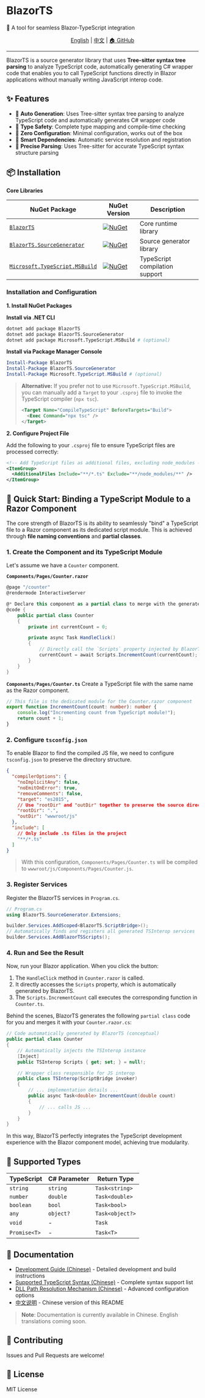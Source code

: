 # BlazorTS

🚀 A tool for seamless Blazor-TypeScript integration

<div align="center">

[English](README.md) | [中文](README_CN.md) | [🏠 GitHub](https://github.com/s97712/BlazorTS)

</div>

---

BlazorTS is a source generator library that uses **Tree-sitter syntax tree parsing** to analyze TypeScript code, automatically generating C# wrapper code that enables you to call TypeScript functions directly in Blazor applications without manually writing JavaScript interop code.

## ✨ Features

- 🔄 **Auto Generation**: Uses Tree-sitter syntax tree parsing to analyze TypeScript code and automatically generates C# wrapper code
- 🎯 **Type Safety**: Complete type mapping and compile-time checking
- 🚀 **Zero Configuration**: Minimal configuration, works out of the box
- 🔧 **Smart Dependencies**: Automatic service resolution and registration
- 🌳 **Precise Parsing**: Uses Tree-sitter for accurate TypeScript syntax structure parsing

## 📦 Installation

**Core Libraries**

| NuGet Package | NuGet Version | Description |
|--|--|--|
| [`BlazorTS`](https://www.nuget.org/packages/BlazorTS) | [![NuGet](https://img.shields.io/nuget/v/BlazorTS.svg?style=flat)](https://www.nuget.org/packages/BlazorTS) | Core runtime library |
| [`BlazorTS.SourceGenerator`](https://www.nuget.org/packages/BlazorTS.SourceGenerator) | [![NuGet](https://img.shields.io/nuget/v/BlazorTS.SourceGenerator.svg?style=flat)](https://www.nuget.org/packages/BlazorTS.SourceGenerator) | Source generator library |
| [`Microsoft.TypeScript.MSBuild`](https://www.nuget.org/packages/Microsoft.TypeScript.MSBuild) | [![NuGet](https://img.shields.io/nuget/v/Microsoft.TypeScript.MSBuild.svg?style=flat)](https://www.nuget.org/packages/Microsoft.TypeScript.MSBuild) | TypeScript compilation support |

### Installation and Configuration

**1. Install NuGet Packages**

**Install via .NET CLI**
```bash
dotnet add package BlazorTS
dotnet add package BlazorTS.SourceGenerator
dotnet add package Microsoft.TypeScript.MSBuild # (optional)
```

**Install via Package Manager Console**
```powershell
Install-Package BlazorTS
Install-Package BlazorTS.SourceGenerator
Install-Package Microsoft.TypeScript.MSBuild # (optional)
```

> **Alternative:** If you prefer not to use `Microsoft.TypeScript.MSBuild`, you can manually add a `Target` to your `.csproj` file to invoke the TypeScript compiler (`npx tsc`).
>
> ```xml
> <Target Name="CompileTypeScript" BeforeTargets="Build">
>   <Exec Command="npx tsc" />
> </Target>
> ```

**2. Configure Project File**

Add the following to your `.csproj` file to ensure TypeScript files are processed correctly:

```xml
<!-- Add TypeScript files as additional files, excluding node_modules -->
<ItemGroup>
  <AdditionalFiles Include="**/*.ts" Exclude="**/node_modules/**" />
</ItemGroup>
```

## 🚀 Quick Start: Binding a TypeScript Module to a Razor Component

The core strength of BlazorTS is its ability to seamlessly "bind" a TypeScript file to a Razor component as its dedicated script module. This is achieved through **file naming conventions** and **partial classes**.

### 1. Create the Component and its TypeScript Module

Let's assume we have a `Counter` component.

**`Components/Pages/Counter.razor`**
```csharp
@page "/counter"
@rendermode InteractiveServer

@* Declare this component as a partial class to merge with the generated code *@
@code {
    public partial class Counter
    {
        private int currentCount = 0;

        private async Task HandleClick()
        {
            // Directly call the `Scripts` property injected by BlazorTS
            currentCount = await Scripts.IncrementCount(currentCount);
        }
    }
}
```

**`Components/Pages/Counter.ts`**
Create a TypeScript file with the same name as the Razor component.
```typescript
// This file is the dedicated module for the Counter.razor component
export function IncrementCount(count: number): number {
    console.log("Incrementing count from TypeScript module!");
    return count + 1;
}
```

### 2. Configure `tsconfig.json`

To enable Blazor to find the compiled JS file, we need to configure `tsconfig.json` to preserve the directory structure.

```json
{
  "compilerOptions": {
    "noImplicitAny": false,
    "noEmitOnError": true,
    "removeComments": false,
    "target": "es2015",
    // Use "rootDir" and "outDir" together to preserve the source directory structure in the output directory
    "rootDir": ".",
    "outDir": "wwwroot/js"
  },
  "include": [
    // Only include .ts files in the project
    "**/*.ts"
  ]
}
```
> With this configuration, `Components/Pages/Counter.ts` will be compiled to `wwwroot/js/Components/Pages/Counter.js`.

### 3. Register Services

Register the BlazorTS services in `Program.cs`.

```csharp
// Program.cs
using BlazorTS.SourceGenerator.Extensions;

builder.Services.AddScoped<BlazorTS.ScriptBridge>();
// Automatically finds and registers all generated TSInterop services
builder.Services.AddBlazorTSScripts();
```

### 4. Run and See the Result

Now, run your Blazor application. When you click the button:
1.  The `HandleClick` method in `Counter.razor` is called.
2.  It directly accesses the `Scripts` property, which is automatically generated by BlazorTS.
3.  The `Scripts.IncrementCount` call executes the corresponding function in `Counter.ts`.

Behind the scenes, BlazorTS generates the following `partial class` code for you and merges it with your `Counter.razor.cs`:

```csharp
// Code automatically generated by BlazorTS (conceptual)
public partial class Counter
{
    // Automatically injects the TSInterop instance
    [Inject]
    public TSInterop Scripts { get; set; } = null!;

    // Wrapper class responsible for JS interop
    public class TSInterop(ScriptBridge invoker)
    {
        // ... implementation details ...
        public async Task<double> IncrementCount(double count)
        {
            // ... calls JS ...
        }
    }
}
```

In this way, BlazorTS perfectly integrates the TypeScript development experience with the Blazor component model, achieving true modularity.

## 🔧 Supported Types

| TypeScript | C# Parameter | Return Type |
|------------|-------------|------------|
| `string` | `string` | `Task<string>` |
| `number` | `double` | `Task<double>` |
| `boolean` | `bool` | `Task<bool>` |
| `any` | `object?` | `Task<object?>` |
| `void` | - | `Task` |
| `Promise<T>` | - | `Task<T>` |

## 📖 Documentation

- [Development Guide (Chinese)](docs/开发指南.md) - Detailed development and build instructions
- [Supported TypeScript Syntax (Chinese)](docs/支持的TypeScript语法.md) - Complete syntax support list
- [DLL Path Resolution Mechanism (Chinese)](docs/dll路径解析机制文档.md) - Advanced configuration options
- [中文说明](README_CN.md) - Chinese version of this README

> **Note**: Documentation is currently available in Chinese. English translations coming soon.

## 🤝 Contributing

Issues and Pull Requests are welcome!

## 📄 License

MIT License